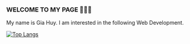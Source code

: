 ### WELCOME TO MY PAGE 👋👋👋
My name is Gia Huy. I am interested in the following Web Development.

[![Top Langs](https://github-readme-stats.vercel.app/api/top-langs/?username=huydinh-uit&layout=donut-vertical)](https://github.com/anuraghazra/github-readme-stats)
<!--
**huydinh-uit/huydinh-uit** is a ✨ _special_ ✨ repository because its `README.md` (this file) appears on your GitHub profile.

Here are some ideas to get you started:

- 🔭 I’m currently working on ...
- 🌱 I’m currently learning ...
- 👯 I’m looking to collaborate on ...
- 🤔 I’m looking for help with ...
- 💬 Ask me about ...
- 📫 How to reach me: ...
- 😄 Pronouns: ...
- ⚡ Fun fact: ...
-->
